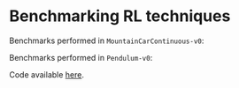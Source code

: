 # Benchmarking RL techniques

Benchmarks performed in `MountainCarContinuous-v0`:

Benchmarks performed in `Pendulum-v0`:

Code available [here](code/).
